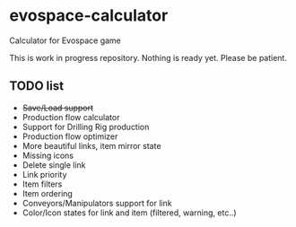 # evospace-calculator
Calculator for Evospace game

This is work in progress repository. Nothing is ready yet. Please be patient.

## TODO list

- ~~Save/Load support~~
- Production flow calculator
- Support for Drilling Rig production
- Production flow optimizer
- More beautiful links, item mirror state
- Missing icons
- Delete single link
- Link priority
- Item filters
- Item ordering
- Conveyors/Manipulators support for link
- Color/Icon states for link and item (filtered, warning, etc..)
